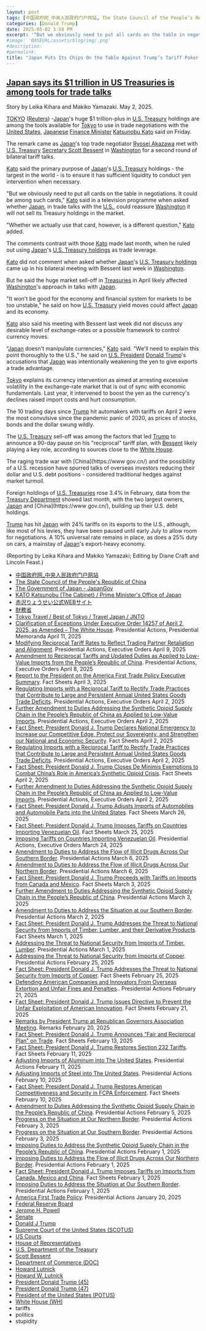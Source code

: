 ```yaml
---
layout: post
tags: [中国政府网_中央人民政府门户网站, The State Council of the People’s Republic of China, The Government of Japan - JapanGov, KATO Katsunobu (The Cabinet) / Prime Minister’s Office of Japan, 赤沢りょうせい公式WEBサイト, 財務省, Tokyo Travel / Best of Tokyo / Travel Japan / JNTO, Clarification of Exceptions Under Executive Order 14257 of April 2 2025 as Amended – The White House. Presidential Actions Presidential Memoranda April 11 2025, Modifying Reciprocal Tariff Rates to Reflect Trading Partner Retaliation and Alignment. Presidential Actions Executive Orders April 9 2025, Amendment to Reciprocal Tariffs and Updated Duties as Applied to Low-Value Imports from the People’s Republic of China. Presidential Actions Executive Orders April 8 2025, Report to the President on the America First Trade Policy Executive Summary. Fact Sheets April 3 2025, Regulating Imports with a Reciprocal Tariff to Rectify Trade Practices that Contribute to Large and Persistent Annual United States Goods Trade Deficits. Presidential Actions Executive Orders April 2 2025, Further Amendment to Duties Addressing the Synthetic Opioid Supply Chain in the People’s Republic of China as Applied to Low-Value Imports. Presidential Actions Executive Orders April 2 2025, Fact Sheet President Donald J. Trump Declares National Emergency to Increase our Competitive Edge Protect our Sovereignty and Strengthen our National and Economic Security. Fact Sheets April 2 2025, Regulating Imports with a Reciprocal Tariff to Rectify Trade Practices that Contribute to Large and Persistent Annual United States Goods Trade Deficits. Presidential Actions Executive Orders April 2 2025, Fact Sheet President Donald J. Trump Closes De Minimis Exemptions to Combat China’s Role in America’s Synthetic Opioid Crisis. Fact Sheets April 2 2025, Further Amendment to Duties Addressing the Synthetic Opioid Supply Chain in the People’s Republic of China as Applied to Low-Value Imports. Presidential Actions Executive Orders April 2 2025, Fact Sheet President Donald J. Trump Adjusts Imports of Automobiles and Automobile Parts into the United States. Fact Sheets March 26 2025, The Staggering Cost of the Illicit Opioid Epidemic in the United States. Articles March 26 2025, Fact Sheet President Donald J. Trump Imposes Tariffs on Countries Importing Venezuelan Oil. Fact Sheets March 25 2025, Imposing Tariffs on Countries Importing Venezuelan Oil. Presidential Actions Executive Orders March 24 2025, More Investment More Jobs and More Money in Americans’ Pockets. Articles March 24 2025, President Trump Positions U.S. as Global Superpower in Manufacturing. Articles March 20 2025, President Trump is Remaking America into a Manufacturing Superpower. Articles March 12 2025, Amendment to Duties to Address the Flow of Illicit Drugs Across Our Southern Border. Presidential Actions March 6 2025, Amendment to Duties to Address the Flow of Illicit Drugs Across Our Northern Border. Presidential Actions March 6 2025, President Trump is Putting American Workers First — And Bringing Back American Manufacturing. Articles March 4 2025, President Trump is Securing Our Homeland. Articles March 4 2025, Fact Sheet President Donald J. Trump Proceeds with Tariffs on Imports from Canada and Mexico. Fact Sheets March 3 2025, Further Amendment to Duties Addressing the Synthetic Opioid Supply Chain in the People’s Republic of China. Presidential Actions March 3 2025, Amendment to Duties to Address the Situation at our Southern Border. Presidential Actions March 2 2025, Fact Sheet President Donald J. Trump Addresses the Threat to National Security from Imports of Timber Lumber and their Derivative Products. Fact Sheets March 1 2025, Addressing the Threat to National Security from Imports of Timber Lumber. Presidential Actions March 1 2025, Addressing the Threat to National Security from Imports of Copper. Presidential Actions February 25 2025, Fact Sheet President Donald J. Trump Addresses the Threat to National Security from Imports of Copper. Fact Sheets February 25 2025, Defending American Companies and Innovators From Overseas Extortion and Unfair Fines and Penalties.. Presidential Actions February 21 2025, Fact Sheet President Donald J. Trump Issues Directive to Prevent the Unfair Exploitation of American Innovation. Fact Sheets February 21 2025, Remarks by President Trump at Republican Governors Association Meeting. Remarks February 20 2025, President Trump Demands Fair Reciprocal Trade. Articles February 13 2025, Fact Sheet President Donald J. Trump Announces “Fair and Reciprocal Plan” on Trade. Fact Sheets February 13 2025, Reciprocal Trade and Tariffs. Articles February 13 2025, Fact Sheet President Donald J. Trump Restores Section 232 Tariffs. Fact Sheets February 11 2025, Adjusting Imports of Aluminum into The United States. Presidential Actions February 11 2025, Adjusting Imports of Steel into The United States. Presidential Actions February 10 2025, Fact Sheet President Donald J. Trump Restores American Competitiveness and Security in FCPA Enforcement. Fact Sheets February 10 2025, Amendment to Duties Addressing the Synthetic Opioid Supply Chain in the People’s Republic of China. Presidential Actions February 5 2025, Progress on the Situation at Our Northern Border. Presidential Actions February 3 2025, Progress on the Situation at Our Southern Border. Presidential Actions February 3 2025, Imposing Duties to Address the Synthetic Opioid Supply Chain in the People’s Republic of China. Presidential Actions February 1 2025, Imposing Duties to Address the Flow of Illicit Drugs Across Our Northern Border. Presidential Actions February 1 2025, Fact Sheet President Donald J. Trump Imposes Tariffs on Imports from Canada Mexico and China. Fact Sheets February 1 2025, Imposing Duties to Address the Situation at Our Southern Border. Presidential Actions February 1 2025, America First Trade Policy. Presidential Actions January 20 2025, Federal Reserve Board, Jerome H. Powell, Senate, Donald J Trump, Supreme Court of the United States (SCOTUS), US Courts, House of Representatives, U.S. Department of the Treasury, Scott Bessent, Department of Commerce (DOC), Howard Lutnick, Howard W. Lutnick, President Donald Trump (45), President Donald Trump (47), President of the United States (POTUS), White House (WH), tariffs, politics, stupidity]
categories: [Donald Trump]
date: 2025-05-02 3:58 PM
excerpt: '“But we obviously need to put all cards on the table in negotiations. It could be among such cards. Whether we actually use that card, however, is a different question.” – Katsunobu Kato, Japan trade negotiator'
#image: 'BASEURL/assets/blog/img/.png'
#description:
#permalink:
title: "Japan Puts Its Chips On the Table Against Trump’s Tariff Poker. $1 Trillion In US Treasuries"
---
```



## [Japan says its $1 trillion in US Treasuries is among tools for trade talks](https://www.msn.com/en-us/money/markets/japan-says-its-1-trillion-in-us-treasuries-is-among-tools-for-trade-talks/ar-AA1E0Tfm?ocid=emmx-mmx-feeds&cvid=dc580c044ff242d7a9c03c65832866ca&PC=EMMX01)

Story by Leika Kihara and Makiko Yamazaki. May 2, 2025.

[TOKYO](https://www.japan.travel/jp/destinations/kanto/tokyo/) ([Reuters](https://www.reuters.com/)) -[Japan](https://www.japan.go.jp/)'s huge $1 trillion-plus in [U.S. Treasury](https://home.treasury.gov/resource-center/data-chart-center/interest-rates/TextView) holdings are among the tools available for [Tokyo](https://www.japan.travel/jp/destinations/kanto/tokyo/) to use in trade negotiations with the [United States](https://www.usa.gov/), [Japanese](https://www.japan.go.jp/) [Finance Minister](https://www.mof.go.jp/) [Katsunobu Kato](https://japan.kantei.go.jp/103/meibo/daijin/kato_katsunobu_e.html) said on Friday.

The remark came as [Japan](https://www.japan.go.jp/)'s top trade negotiator [Ryosei Akazawa](https://www.ryosei-akazawa.com/) met with [U.S. Treasury](https://home.treasury.gov/) [Secretary Scott Bessent](https://home.treasury.gov/about/general-information/officials/scott-bessent) in [Washington](https://dc.gov/) for a second round of bilateral tariff talks.

[Kato](https://japan.kantei.go.jp/103/meibo/daijin/kato_katsunobu_e.html) said the primary purpose of [Japan](https://www.japan.go.jp/)'s [U.S. Treasury](https://home.treasury.gov/resource-center/data-chart-center/interest-rates/TextView) holdings - the largest in the world - is to ensure it has sufficient liquidity to conduct yen intervention when necessary.

"But we obviously need to put all cards on the table in negotiations. It could be among such cards," [Kato](https://japan.kantei.go.jp/103/meibo/daijin/kato_katsunobu_e.html) said in a television programme when asked whether [Japan](https://www.japan.go.jp/), in trade talks with the [U.S.](https://www.usa.gov/), could reassure [Washington](https://dc.gov/) it will not sell its Treasury holdings in the market.

"Whether we actually use that card, however, is a different question," [Kato](https://japan.kantei.go.jp/103/meibo/daijin/kato_katsunobu_e.html) added.

The comments contrast with those [Kato](https://japan.kantei.go.jp/103/meibo/daijin/kato_katsunobu_e.html) made last month, when he ruled out using [Japan](https://www.japan.go.jp/)'s [U.S. Treasury holdings](https://home.treasury.gov/resource-center/data-chart-center/interest-rates/TextView) as trade leverage.

[Kato](https://japan.kantei.go.jp/103/meibo/daijin/kato_katsunobu_e.html) did not comment when asked whether [Japan](https://www.japan.go.jp/)'s [U.S. Treasury holdings](https://home.treasury.gov/resource-center/data-chart-center/interest-rates/TextView) came up in his bilateral meeting with Bessent last week in [Washington](https://dc.gov/).

But he said the huge market sell-off in [Treasuries](https://home.treasury.gov/resource-center/data-chart-center/interest-rates/TextView) in April likely affected [Washington](https://dc.gov/)'s approach in talks with [Japan](https://www.japan.go.jp/).

"It won't be good for the economy and financial system for markets to be too unstable," he said on how [U.S. Treasury](https://home.treasury.gov/resource-center/data-chart-center/interest-rates/TextView) yield moves could affect [Japan](https://www.japan.go.jp/) and its economy.

[Kato](https://japan.kantei.go.jp/103/meibo/daijin/kato_katsunobu_e.html) also said his meeting with Bessent last week did not discuss any desirable level of exchange-rates or a possible framework to control currency moves.

"[Japan](https://www.japan.go.jp/) doesn't manipulate currencies," [Kato](https://japan.kantei.go.jp/103/meibo/daijin/kato_katsunobu_e.html) said. "We'll need to explain this point thoroughly to the U.S.," he said on [U.S. President](https://www.whitehouse.gov/) [Donald Trump](https://www.donaldjtrump.com/)'s accusations that [Japan](https://www.japan.go.jp/) was intentionally weakening the yen to give exports a trade advantage.

[Tokyo](https://www.japan.travel/jp/destinations/kanto/tokyo/) explains its currency intervention as aimed at arresting excessive volatility in the exchange-rate market that is out of sync with economic fundamentals. Last year, it intervened to boost the yen as the currency's declines raised import costs and hurt consumption.

The 10 trading days since [Trump](https://www.donaldjtrump.com/) hit automakers with tariffs on April 2 were the most convulsive since the pandemic panic of 2020, as prices of stocks, bonds and the dollar swung wildly.

The [U.S. Treasury](https://home.treasury.gov/resource-center/data-chart-center/interest-rates/TextView) sell-off was among the factors that led [Trump](https://www.donaldjtrump.com/) to announce a 90-day pause on his "reciprocal" tariff plan, with [Bessent](https://home.treasury.gov/about/general-information/officials/scott-bessent) likely playing a key role, according to sources close to the [White House](https://www.whitehouse.gov/).

The raging trade war with [China](https://www gov.cn/) and the possibility of a U.S. recession have spurred talks of overseas investors reducing their dollar and U.S. debt positions - considered traditional hedges against market turmoil.

Foreign holdings of [U.S. Treasuries](https://home.treasury.gov/resource-center/data-chart-center/interest-rates/TextView) rose 3.4% in February, data from the [Treasury Department](https://home.treasury.gov/) showed last month, with the two largest owners, [Japan](https://www.japan.go.jp/) and [China](https://www gov.cn/), building up their U.S. debt holdings.

[Trump](https://www.donaldjtrump.com/) has hit [Japan](https://www.japan.go.jp/) with 24% tariffs on its exports to the U.S., although, like most of his levies, they have been paused until early July to allow room for negotiations. A 10% universal rate remains in place, as does a 25% duty on cars, a mainstay of [Japan](https://www.japan.go.jp/)'s export-heavy economy.

(Reporting by Leika Kihara and Makiko Yamazaki; Editing by Diane Craft and Lincoln Feast.)

- [中国政府网_中央人民政府门户网站](https://www.gov.cn/)
- [The State Council of the People's Republic of China](https://english.www.gov.cn/)
- [The Government of Japan - JapanGov](https://www.japan.go.jp/)
- [KATO Katsunobu (The Cabinet) / Prime Minister's Office of Japan](https://japan.kantei.go.jp/103/meibo/daijin/kato_katsunobu_e.html)
- [赤沢りょうせい公式WEBサイト](https://www.ryosei-akazawa.com/)
- [財務省](https://www.mof.go.jp/index.htm)
- [Tokyo Travel / Best of Tokyo / Travel Japan / JNTO](https://www.japan.travel/jp/destinations/kanto/tokyo/)
- [Clarification of Exceptions Under Executive Order 14257 of April 2, 2025, as Amended – The White House](https://www.whitehouse.gov/presidential-actions/2025/04/clarification-of-exceptions-under-executive-order-14257-of-april-2-2025-as-amended/). Presidential Actions, Presidential Memoranda April 11, 2025
- [Modifying Reciprocal Tariff Rates to Reflect Trading Partner Retaliation and Alignment](https://www.whitehouse.gov/presidential-actions/2025/04/modifying-reciprocal-tariff-rates-to-reflect-trading-partner-retaliation-and-alignment/). Presidential Actions, Executive Orders April 9, 2025
- [Amendment to Reciprocal Tariffs and Updated Duties as Applied to Low-Value Imports from the People’s Republic of China](https://www.whitehouse.gov/presidential-actions/2025/04/amendment-to-recipricol-tariffs-and-updated-duties-as-applied-to-low-value-imports-from-the-peoples-republic-of-china/). Presidential Actions, Executive Orders April 8, 2025
- [Report to the President on the America First Trade Policy Executive Summary](https://www.whitehouse.gov/fact-sheets/2025/04/report-to-the-president-on-the-america-first-trade-policy-executive-summary/). Fact Sheets April 3, 2025
- [Regulating Imports with a Reciprocal Tariff to Rectify Trade Practices that Contribute to Large and Persistent Annual United States Goods Trade Deficits](https://www.whitehouse.gov/presidential-actions/2025/04/regulating-imports-with-a-reciprocal-tariff-to-rectify-trade-practices-that-contribute-to-large-and-persistent-annual-united-states-goods-trade-deficits/). Presidential Actions, Executive Orders April 2, 2025
- [Further Amendment to Duties Addressing the Synthetic Opioid Supply Chain in the People’s Republic of China as Applied to Low-Value Imports](https://www.whitehouse.gov/presidential-actions/2025/04/further-amendment-to-duties-addressing-the-synthetic-opioid-supply-chain-in-the-peoples-republic-of-china-as-applied-to-low-value-imports/). Presidential Actions, Executive Orders April 2, 2025
- [Fact Sheet: President Donald J. Trump Declares National Emergency to Increase our Competitive Edge, Protect our Sovereignty, and Strengthen our National and Economic Security](https://www.whitehouse.gov/fact-sheets/2025/04/fact-sheet-president-donald-j-trump-declares-national-emergency-to-increase-our-competitive-edge-protect-our-sovereignty-and-strengthen-our-national-and-economic-security/). Fact Sheets April 2, 2025
- [Regulating Imports with a Reciprocal Tariff to Rectify Trade Practices that Contribute to Large and Persistent Annual United States Goods Trade Deficits](https://www.whitehouse.gov/presidential-actions/2025/04/regulating-imports-with-a-reciprocal-tariff-to-rectify-trade-practices-that-contribute-to-large-and-persistent-annual-united-states-goods-trade-deficits/). Presidential Actions, Executive Orders April 2, 2025
- [Fact Sheet: President Donald J. Trump Closes De Minimis Exemptions to Combat China’s Role in America’s Synthetic Opioid Crisis](https://www.whitehouse.gov/fact-sheets/2025/04/fact-sheet-president-donald-j-trump-closes-de-minimis-exemptions-to-combat-chinas-role-in-americas-synthetic-opioid-crisis/). Fact Sheets April 2, 2025
- [Further Amendment to Duties Addressing the Synthetic Opioid Supply Chain in the People’s Republic of China as Applied to Low-Value Imports](https://www.whitehouse.gov/presidential-actions/2025/04/further-amendment-to-duties-addressing-the-synthetic-opioid-supply-chain-in-the-peoples-republic-of-china-as-applied-to-low-value-imports/). Presidential Actions, Executive Orders April 2, 2025
- [Fact Sheet: President Donald J. Trump Adjusts Imports of Automobiles and Automobile Parts into the United States](https://www.whitehouse.gov/fact-sheets/2025/03/fact-sheet-president-donald-j-trump-adjusts-imports-of-automobiles-and-automobile-parts-into-the-united-states/). Fact Sheets March 26, 2025
- [Fact Sheet: President Donald J. Trump Imposes Tariffs on Countries Importing Venezuelan Oil](https://www.whitehouse.gov/fact-sheets/2025/03/fact-sheet-president-donald-j-trump-imposes-tariffs-on-countries-importing-venezuelan-oil/). Fact Sheets March 25, 2025
- [Imposing Tariffs on Countries Importing Venezuelan Oil](https://www.whitehouse.gov/presidential-actions/2025/03/imposing-tariffs-on-countries-importing-venezuelan-oil/). Presidential Actions, Executive Orders March 24, 2025
- [Amendment to Duties to Address the Flow of Illicit Drugs Across Our Southern Border](https://www.whitehouse.gov/presidential-actions/2025/03/amendment-to-duties-to-address-the-flow-of-illicit-drugs-across-our-southern-border/). Presidential Actions March 6, 2025
- [Amendment to Duties to Address the Flow of Illicit Drugs Across Our Northern Border](https://www.whitehouse.gov/presidential-actions/2025/03/amendment-to-duties-to-address-the-flow-of-illicit-drugs-across-our-northern-border-0c3c/). Presidential Actions March 6, 2025
- [Fact Sheet: President Donald J. Trump Proceeds with Tariffs on Imports from Canada and Mexico](https://www.whitehouse.gov/fact-sheets/2025/03/fact-sheet-president-donald-j-trump-proceeds-with-tariffs-on-imports-from-canada-and-mexico/). Fact Sheets March 3, 2025
- [Further Amendment to Duties Addressing the Synthetic Opioid Supply Chain in the People’s Republic of China](https://www.whitehouse.gov/presidential-actions/2025/03/further-amendment-to-duties-addressing-the-synthetic-opioid-supply-chain-in-the-peoples-republic-of-china/). Presidential Actions March 3, 2025
- [Amendment to Duties to Address the Situation at our Southern Border](https://www.whitehouse.gov/presidential-actions/2025/03/amendment-to-duties-to-address-the-situation-at-our-southern-border/). Presidential Actions March 2, 2025
- [Fact Sheet: President Donald J. Trump Addresses the Threat to National Security from Imports of Timber, Lumber, and their Derivative Products](https://www.whitehouse.gov/fact-sheets/2025/03/fact-sheet-president-donald-j-trump-addresses-the-threat-to-national-security-from-imports-of-timber-lumber-and-their-derivative-products/). Fact Sheets March 1, 2025
- [Addressing the Threat to National Security from Imports of Timber, Lumber](https://www.whitehouse.gov/presidential-actions/2025/03/addressing-the-threat-to-national-security-from-imports-of-timber-lumber/). Presidential Actions March 1, 2025
- [Addressing the Threat to National Security from Imports of Copper](https://www.whitehouse.gov/presidential-actions/2025/02/addressing-the-threat-to-nationalsecurity-from-imports-of-copper/). Presidential Actions February 25, 2025
- [Fact Sheet: President Donald J. Trump Addresses the Threat to National Security from Imports of Copper](https://www.whitehouse.gov/fact-sheets/2025/02/fact-sheet-president-donald-j-trump-addresses-the-threat-to-national-security-from-imports-of-copper/). Fact Sheets February 25, 2025
- [Defending American Companies and Innovators From Overseas Extortion and Unfair Fines and Penalties](https://www.whitehouse.gov/presidential-actions/2025/02/defending-american-companies-and-innovators-from-overseas-extortion-and-unfair-fines-and-penalties/).. Presidential Actions February 21, 2025
- [Fact Sheet: President Donald J. Trump Issues Directive to Prevent the Unfair Exploitation of American Innovation](https://www.whitehouse.gov/fact-sheets/2025/02/fact-sheet-president-donald-j-trump-issues-directive-to-prevent-the-unfair-exploitation-of-american-innovation/). Fact Sheets February 21, 2025
- [Remarks by President Trump at Republican Governors Association Meeting](https://www.whitehouse.gov/remarks/2025/02/remarks-by-president-trump-at-republican-governors-association-meeting/). Remarks February 20, 2025
- [Fact Sheet: President Donald J. Trump Announces “Fair and Reciprocal Plan” on Trade](https://www.whitehouse.gov/fact-sheets/2025/02/fact-sheet-president-donald-j-trump-announces-fair-and-reciprocal-plan-on-trade/). Fact Sheets February 13, 2025
- [Fact Sheet: President Donald J. Trump Restores Section 232 Tariffs](https://www.whitehouse.gov/fact-sheets/2025/02/fact-sheet-president-donald-j-trump-restores-section-232-tariffs/). Fact Sheets February 11, 2025
- [Adjusting Imports of Aluminum into The United States](https://www.whitehouse.gov/presidential-actions/2025/02/adjusting-imports-of-aluminum-into-the-united-states/). Presidential Actions February 11, 2025
- [Adjusting Imports of Steel into The United States](https://www.whitehouse.gov/presidential-actions/2025/02/adjusting-imports-of-steel-into-the-united-states/). Presidential Actions February 10, 2025
- [Fact Sheet: President Donald J. Trump Restores American Competitiveness and Security in FCPA Enforcement](https://www.whitehouse.gov/fact-sheets/2025/02/fact-sheet-president-donald-j-trump-restores-american-competitiveness-and-security-in-fcpa-enforcement/). Fact Sheets February 10, 2025
- [Amendment to Duties Addressing the Synthetic Opioid Supply Chain in the People’s Republic of China](https://www.whitehouse.gov/presidential-actions/2025/02/amendment-to-duties-addressing-the-synthetic-opioid-supply-chain-in-the-peoples-republic-of-china/). Presidential Actions February 5, 2025
- [Progress on the Situation at Our Northern Border](https://www.whitehouse.gov/presidential-actions/2025/02/progress-on-the-situation-at-our-northern-border/). Presidential Actions February 3, 2025
- [Progress on the Situation at Our Southern Border](https://www.whitehouse.gov/presidential-actions/2025/02/progress-on-the-situation-at-our-southern-border/). Presidential Actions February 3, 2025
- [Imposing Duties to Address the Synthetic Opioid Supply Chain in the People’s Republic of China](https://www.whitehouse.gov/presidential-actions/2025/02/imposing-duties-to-address-the-synthetic-opioid-supply-chain-in-the-peoples-republic-of-china/). Presidential Actions February 1, 2025
- [Imposing Duties to Address the Flow of Illicit Drugs Across Our Northern Border](https://www.whitehouse.gov/presidential-actions/2025/02/imposing-duties-to-address-the-flow-of-illicit-drugs-across-our-national-border/). Presidential Actions February 1, 2025
- [Fact Sheet: President Donald J. Trump Imposes Tariffs on Imports from Canada, Mexico and China](https://www.whitehouse.gov/fact-sheets/2025/02/fact-sheet-president-donald-j-trump-imposes-tariffs-on-imports-from-canada-mexico-and-china/). Fact Sheets February 1, 2025
- [Imposing Duties to Address the Situation at Our Southern Border](https://www.whitehouse.gov/presidential-actions/2025/02/imposing-duties-to-address-the-situation-at-our-southern-border/). Presidential Actions February 1, 2025
- [America First Trade Policy](https://www.whitehouse.gov/presidential-actions/2025/01/america-first-trade-policy/). Presidential Actions January 20, 2025
- [Federal Reserve Board](https://www.federalreserve.gov/)
- [Jerome H. Powell](https://www.federalreserve.gov/aboutthefed/bios/board/powell.htm)
- [Senate](https://www.senate.gov/)
- [Donald J Trump](https://www.donaldjtrump.com/)
- [Supreme Court of the United States (SCOTUS)](https://www.supremecourt.gov/)
- [US Courts](https://www.uscourts.gov/)
- [House of Representatives](https://www.house.gov/)
- [U.S. Department of the Treasury](https://home.treasury.gov/)
- [Scott Bessent](https://home.treasury.gov/about/general-information/officials/scott-bessent)
- [Department of Commerce (DOC)](https://www.commerce.gov/)
- [Howard Lutnick](https://www.commerce.gov/about/leadership/howard-lutnick)
- [Howard W. Lutnick](https://www.linkedin.com/in/howardwlutnick/)
- [President Donald Trump (45)](https://trumpwhitehouse.archives.gov/)
- [President Donald Trump (47)](https://www.whitehouse.gov/)
- [President of the United States (POTUS)](https://www.whitehouse.gov/)
- [White House (WH)](https://www.whitehouse.gov/)
- tariffs
- politics 
- stupidity 
